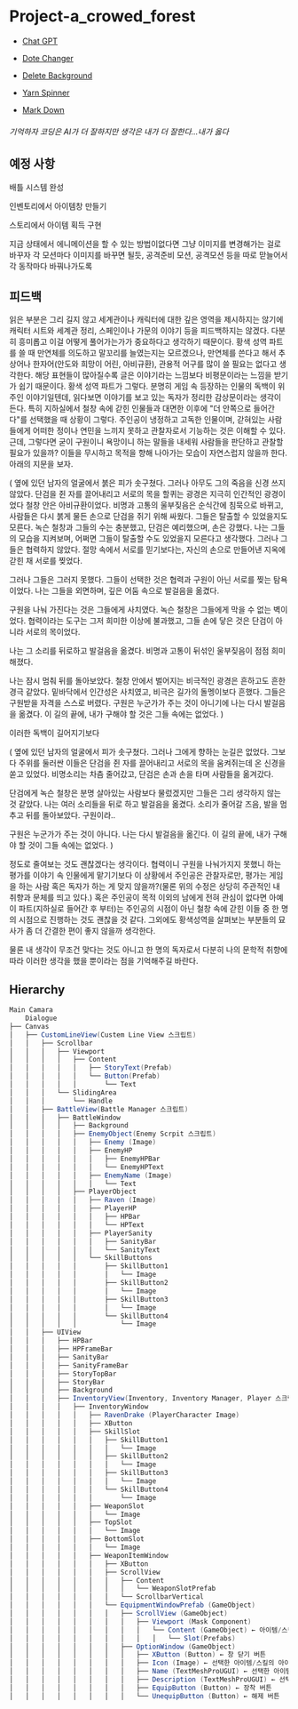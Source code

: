 # Project-a_crowed_forest

* [Chat GPT](https://chatgpt.com/gpts)

* [Dote Changer](https://giventofly.github.io/pixelit/#tryit)

* [Delete Background](https://www.adobe.com/kr/express/feature/image/remove-background)

* [Yarn Spinner](https://try.yarnspinner.dev/)

* [Mark Down](https://inpa.tistory.com/entry/MarkDown-%F0%9F%93%9A-%EB%A7%88%ED%81%AC%EB%8B%A4%EC%9A%B4-%EB%AC%B8%EB%B2%95-%F0%9F%92%AF-%EC%A0%95%EB%A6%AC)

###### 기억하자 코딩은 AI가 더 잘하지만 생각은 내가 더 잘한다...내가 옳다

예정 사항
-----------
배틀 시스템 완성

인벤토리에서 아이템창 만들기

스토리에서 아이템 획득 구현

지금 상태에서 에니메이션을 할 수 있는 방법이없다면 그냥 이미지를 변경해가는 걸로 바꾸자 각 모션마다 이미지를 바꾸면 될듯, 공격준비 모션, 공격모션 등을 따로 맏늘어서 각 동작마다 바꿔나가도록

피드백
-
읽은 부분은 그리 길지 않고 세계관이나 캐릭터에 대한 깊은 영역을 제시하지는 않기에 캐릭터 시트와 세계관 정리, 스페인이나 가문의 이야기 등을 피드백하지는 않겠다.
다분히 흥미롭고 이걸 어떻게 풀어가는가가 중요하다고 생각하기 때문이다.
황색 성역 파트를 쓸 때 만연체를 의도하고 말꼬리를 늘였는지는 모르겠으나, 만연체를 쓴다고 해서 추상어나 한자어(안도와 희망이 어린, 아비규환), 관용적 어구를 많이 쓸 필요는 없다고 생각한다.
해당 표현들이 많아질수록 글은 이야기라는 느낌보다 비평문이라는 느낌을 받기가 쉽기 때문이다. 
황색 성역 파트가 그렇다. 분명히 게임 속 등장하는 인물의 독백이 위주인 이야기일텐데,
읽다보면 이야기를 보고 있는 독자가 정리한 감상문이라는 생각이 든다.
특히 지하실에서 철창 속에 갇힌 인물들과 대면한 이후에 "더 안쪽으로 들어간다"를 선택했을 때 상황이 그렇다. 
주인공이 냉정하고 고독한 인물이며, 갇혀있는 사람들에게 어떠한 정이나 연민을 느끼지 못하고 관찰자로서 기능하는 것은 이해할 수 있다.
근데, 그렇다면 굳이 구원이니 욕망이니 하는 말들을 내세워 사람들을 판단하고 관찰할 필요가 있을까? 
이들을 무시하고 목적을 향해 나아가는 모습이 자연스럽지 않을까 한다. 아래의 지문을 보자.

( 옆에 있던 남자의 얼굴에서 붉은 피가 솟구쳤다. 그러나 아무도 그의 죽음을 신경 쓰지 않았다. 단검을 쥔 자를 끌어내리고 서로의 목을 할퀴는 광경은 지극히 인간적인 광경이었다
철창 안은 아비규환이었다.
비명과 고통의 울부짖음은 순식간에 침묵으로 바뀌고, 사람들은 다시 붉게 물든 손으로 단검을 쥐기 위해 싸웠다.
그들은 탈출할 수 있었을지도 모른다.
녹슨 철창과 그들의 수는 충분했고, 단검은 예리했으며, 손은 강했다.
나는 그들의 모습을 지켜보며, 어쩌면 그들이 탈출할 수도 있었을지 모른다고 생각했다. 그러나 그들은 협력하지 않았다. 절망 속에서 서로를 믿기보다는, 자신의 손으로 만들어낸 지옥에 갇힌 채 서로를 찢었다.

그러나 그들은 그러지 못했다.
그들이 선택한 것은 협력과 구원이 아닌 서로를 찢는 탐욕이었다.
나는 그들을 외면하며, 깊은 어둠 속으로 발걸음을 옮겼다.

구원을 나눠 가진다는 것은 그들에게 사치였다.
녹슨 철창은 그들에게 막을 수 없는 벽이었다.
협력이라는 도구는 그저 희미한 이상에 불과했고, 그들 손에 닿은 것은 단검이 아니라 서로의 목이었다.

나는 그 소리를 뒤로하고 발걸음을 옮겼다.
비명과 고통이 뒤섞인 울부짖음이 점점 희미해졌다.

나는 잠시 멈춰 뒤를 돌아보았다.
철창 안에서 벌어지는 비극적인 광경은 흔하고도 흔한 경극 같았다.
밑바닥에서 인간성은 사치였고, 비극은 길가의 돌멩이보다 흔했다.
그들은 구원받을 자격을 스스로 버렸다.
구원은 누군가가 주는 것이 아니기에 나는 다시 발걸음을 옮겼다.
이 길의 끝에, 내가 구해야 할 것은 그들 속에는 없었다. ) 

이러한 독백이 길어지기보다 

( 옆에 있던 남자의 얼굴에서 피가 솟구쳤다. 그러나 그에게 향하는 눈길은 없었다.
그보다 주위를 둘러싼 이들은 단검을 쥔 자를 끌어내리고 서로의 목을 움켜쥐는데 온 신경을 쏟고 있었다.
비명소리는 차츰 줄어갔고, 단검은 손과 손을 타며 사람들을 옮겨갔다.

단검에게 녹슨 철창은 분명 살아있는 사람보다 물렀겠지만 
그들은 그리 생각하지 않는 것 같았다.
나는 여러 소리들을 뒤로 하고 발걸음을 옮겼다.
소리가 줄어갈 즈음, 발을 멈추고 뒤를 돌아보았다.
구원이라..

구원은 누군가가 주는 것이 아니다.
나는 다시 발걸음을 옮긴다.
이 길의 끝에, 내가 구해야 할 것이 그들 속에는 없었다. )

정도로 줄여보는 것도 괜찮겠다는 생각이다. 협력이니 구원을 나눠가지지 못했니 하는 평가를 이야기 속 인물에게 맡기기보다 이 상황에서 주인공은 관찰자로만,
평가는 게임을 하는 사람 혹은 독자가 하는 게 맞지 않을까?(물론 위의 수정은 상당히 주관적인 내 취향과 문체를 띄고 있다.)
혹은 주인공이 목적 이외의 남에게 전혀 관심이 없다면 
아예 이 파트(지하실로 들어간 후 부터)는 주인공의 시점이 아닌 철창 속에 갇힌 이들 중 한 명의 시점으로 진행하는 것도 괜찮을 것 같다.
그외에도 황색성역을 살펴보는 부분들의 묘사가 좀 더 간결한 편이 좋지 않을까 생각한다.

물론 내 생각이 무조건 맞다는 것도 아니고 한 명의 독자로서 다분히 나의 문학적 취향에 따라
이러한 생각을 했을 뿐이라는 점을 기억해주길 바란다.



Hierarchy
-
~~~C#
Main Camara
    Dialogue
├── Canvas
│   ├── CustomLineView(Custem Line View 스크립트)
│   │   ├── Scrollbar
│   │   │   ├── Viewport
│   │   │   │   ├── Content
│   │   │   │   │   ├── StoryText(Prefab)
│   │   │   │   │   └── Button(Prefab)
│   │   │   │   │       └── Text
│   │   │   └── SlidingArea
│   │   │       └── Handle
│   │   ├── BattleView(Battle Manager 스크립트)
│   │   │   ├── BattleWindow
│   │   │   │   ├── Background
│   │   │   │   ├── EnemyObject(Enemy Scrpit 스크립트)
│   │   │   │   │   ├── Enemy (Image)
│   │   │   │   │   ├── EnemyHP
│   │   │   │   │   │   ├── EnemyHPBar
│   │   │   │   │   │   └── EnemyHPText
│   │   │   │   │   ├── EnemyName (Image)
│   │   │   │   │   │   └── Text
│   │   │   │   ├── PlayerObject
│   │   │   │   │   ├── Raven (Image)
│   │   │   │   │   ├── PlayerHP
│   │   │   │   │   │   ├── HPBar
│   │   │   │   │   │   └── HPText
│   │   │   │   │   ├── PlayerSanity
│   │   │   │   │   │   ├── SanityBar
│   │   │   │   │   │   └── SanityText
│   │   │   │   │   └── SkillButtons
│   │   │   │   │       ├── SkillButton1
│   │   │   │   │       │   └── Image
│   │   │   │   │       ├── SkillButton2
│   │   │   │   │       │   └── Image
│   │   │   │   │       ├── SkillButton3
│   │   │   │   │       │   └── Image
│   │   │   │   │       └── SkillButton4
│   │   │   │   │           └── Image
│   │   ├── UIView
│   │   │   ├── HPBar
│   │   │   ├── HPFrameBar
│   │   │   ├── SanityBar
│   │   │   ├── SanityFrameBar
│   │   │   ├── StoryTopBar
│   │   │   ├── StoryBar
│   │   │   ├── Background
│   │   │   ├── InventoryView(Inventory, Inventory Manager, Player 스크립트)
│   │   │   │   ├── InventoryWindow
│   │   │   │   │   ├── RavenDrake (PlayerCharacter Image)
│   │   │   │   │   ├── XButton
│   │   │   │   │   ├── SkillSlot
│   │   │   │   │   │   ├── SkillButton1
│   │   │   │   │   │   │   └── Image
│   │   │   │   │   │   ├── SkillButton2
│   │   │   │   │   │   │   └── Image
│   │   │   │   │   │   ├── SkillButton3
│   │   │   │   │   │   │   └── Image
│   │   │   │   │   │   └── SkillButton4
│   │   │   │   │   │       └── Image
│   │   │   │   │   ├── WeaponSlot
│   │   │   │   │   │   └── Image
│   │   │   │   │   ├── TopSlot
│   │   │   │   │   │   └── Image
│   │   │   │   │   ├── BottomSlot
│   │   │   │   │   │   └── Image
│   │   │   │   │   ├── WeaponItemWindow
│   │   │   │   │   │   ├── XButton
│   │   │   │   │   │   ├── ScrollView
│   │   │   │   │   │   │   ├── Content
│   │   │   │   │   │   │   │   └── WeaponSlotPrefab
│   │   │   │   │   │   │   └── ScrollbarVertical
│   │   │   │   │   │   └── EquipmentWindowPrefab (GameObject)
│   │   │   │   │   │   │   ├── ScrollView (GameObject)
│   │   │   │   │   │   │   │   ├── Viewport (Mask Component)
│   │   │   │   │   │   │   │   │   └── Content (GameObject) ← 아이템/스킬 슬롯 프리팹이 동적으로 생성됨
│   │   │   │   │   │   │   │   │   │   └── Slot(Prefabs)
│   │   │   │   │   │   │   ├── OptionWindow (GameObject)
│   │   │   │   │   │   │   │   ├── XButton (Button) ← 창 닫기 버튼
│   │   │   │   │   │   │   │   ├── Icon (Image) ← 선택한 아이템/스킬의 아이콘
│   │   │   │   │   │   │   │   ├── Name (TextMeshProUGUI) ← 선택한 아이템/스킬의 이름
│   │   │   │   │   │   │   │   ├── Description (TextMeshProUGUI) ← 선택한 아이템/스킬의 설명
│   │   │   │   │   │   │   │   ├── EquipButton (Button) ← 장착 버튼
│   │   │   │   │   │   │   │   └── UnequipButton (Button) ← 해제 버튼
~~~
